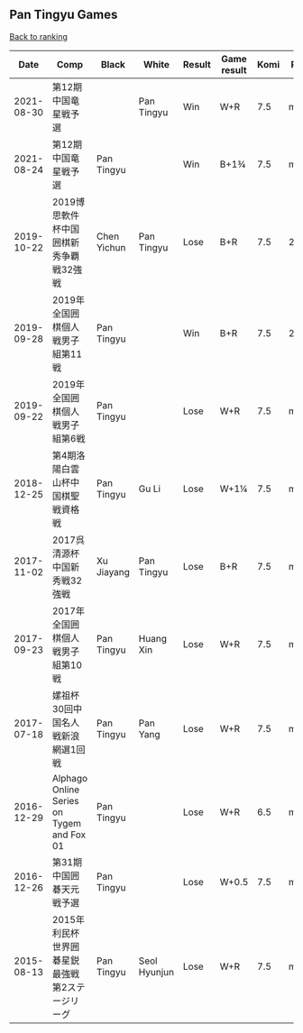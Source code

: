 ## Pan Tingyu Games

[Back to ranking](../../index.md)




| **Date** | **Comp** | **Black** | **White** | **Result** | **Game result** | **Komi** | **Rating** | **Diff** | 
| --- | --- | --- | --- | --- | --- | --- | --- | --- |
| 2021-08-30 | 第12期中国竜星戦予選 |  | Pan Tingyu | Win | W+R | 7.5 | missing | 0 | 
| 2021-08-24 | 第12期中国竜星戦予選 | Pan Tingyu |  | Win | B+1¾ | 7.5 | missing | -2752 | 
| 2019-10-22 | 2019博思軟件杯中国囲棋新秀争覇戦32強戦 | Chen Yichun | Pan Tingyu | Lose | B+R | 7.5 | 2752 | -129 | 
| 2019-09-28 | 2019年全国囲棋個人戦男子組第11戦 | Pan Tingyu |  | Win | B+R | 7.5 | 2881 | 2881 | 
| 2019-09-22 | 2019年全国囲棋個人戦男子組第6戦 | Pan Tingyu |  | Lose | W+R | 7.5 | missing | 0 | 
| 2018-12-25 | 第4期洛陽白雲山杯中国棋聖戦資格戦 | Pan Tingyu | Gu Li | Lose | W+1¼ | 7.5 | missing | 0 | 
| 2017-11-02 | 2017呉清源杯中国新秀戦32強戦 | Xu Jiayang | Pan Tingyu | Lose | B+R | 7.5 | missing | 0 | 
| 2017-09-23 | 2017年全国囲棋個人戦男子組第10戦 | Pan Tingyu | Huang Xin | Lose | W+R | 7.5 | missing | 0 | 
| 2017-07-18 | 嫘祖杯30回中国名人戦新浪網選1回戦 | Pan Tingyu | Pan Yang | Lose | W+R | 7.5 | missing | 0 | 
| 2016-12-29 | Alphago Online Series on Tygem and Fox 01 | Pan Tingyu |  | Lose | W+R | 6.5 | missing | 0 | 
| 2016-12-26 | 第31期中国囲碁天元戦予選 | Pan Tingyu |  | Lose | W+0.5 | 7.5 | missing | 0 | 
| 2015-08-13 | 2015年利民杯世界囲碁星鋭最強戦第2ステージリーグ | Pan Tingyu | Seol Hyunjun | Lose | W+R | 7.5 | missing | missing |




